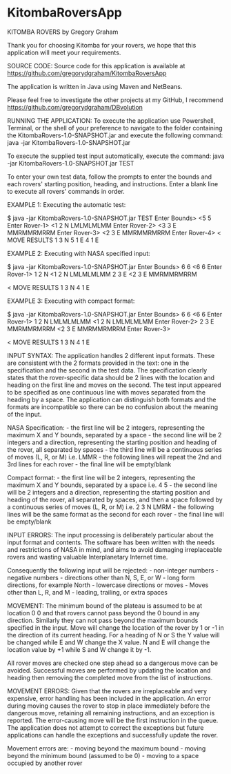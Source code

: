 # KitombaRoversApp

KITOMBA ROVERS by Gregory Graham

Thank you for choosing Kitomba for your rovers, we hope that this application
will meet your requirements.


SOURCE CODE:
Source code for this application is available at 
https://github.com/gregorydgraham/KitombaRoversApp

The application is written in Java using Maven and NetBeans.

Please feel free to investigate the other projects at my GitHub, I recommend 
https://github.com/gregorydgraham/DBvolution


RUNNING THE APPLICATION:
To execute the application use Powershell, Terminal, or the shell of your 
preference to navigate to the folder containing the 
KitombaRovers-1.0-SNAPSHOT.jar and execute the following command:
    java -jar KitombaRovers-1.0-SNAPSHOT.jar

To execute the supplied test input automatically, execute the command:
    java -jar KitombaRovers-1.0-SNAPSHOT.jar TEST

To enter your own test data, follow the prompts to enter the bounds and each 
rovers' starting position, heading, and instructions. Enter a blank line to 
execute all rovers' commands in order.


EXAMPLE 1:
Executing the automatic test:

$ java -jar KitombaRovers-1.0-SNAPSHOT.jar TEST
Enter Bounds>
<5 5
Enter Rover-1>
<1 2 N LMLMLMLMM
Enter Rover-2>
<3 3 E MMRMMRMRRM
Enter Rover-3>
<2 3 E MMRMMRMRRM
Enter Rover-4>
<
MOVE RESULTS
1 3 N
5 1 E
4 1 E


EXAMPLE 2:
Executing with NASA specified input:

$ java -jar KitombaRovers-1.0-SNAPSHOT.jar
Enter Bounds>
6 6
<6 6
Enter Rover-1>
1 2 N
<1 2 N
LMLMLMLMM
<LMLMLMLMM
Enter Rover-2>
2 3 E
<2 3 E
MMRMMRMRRM
<MMRMMRMRRM
Enter Rover-3>

<
MOVE RESULTS
1 3 N
4 1 E


EXAMPLE 3:
Executing with compact format:

$ java -jar KitombaRovers-1.0-SNAPSHOT.jar
Enter Bounds>
6 6 
<6 6
Enter Rover-1>
1 2 N LMLMLMLMM
<1 2 N LMLMLMLMM
Enter Rover-2>
2 3 E MMRMMRMRRM
<2 3 E MMRMMRMRRM
Enter Rover-3>

<
MOVE RESULTS
1 3 N
4 1 E


INPUT SYNTAX:
The application handles 2 different input formats. These are consistent with the 
2 formats provided in the text: one in the specification and the second in the 
test data. The specification clearly states that the rover-specific data should 
be 2 lines with the location and heading on the first line and moves on the 
second. The test input appeared to be specified as one continuous line with 
moves separated from the heading by a space. The application can distinguish 
both formats and the formats are incompatible so there can be no confusion about 
the meaning of the input.

NASA Specification:
    - the first line will be 2 integers, representing the maximum X and Y bounds, 
      separated by a space
    - the second line will be 2 integers and a direction, representing the starting
      position and heading of the rover, all separated by spaces
    - the third line will be a continuous series of moves (L, R, or M) i.e. 
      LMMR
    - the following lines will repeat the 2nd and 3rd lines for each rover
    - the final line will be empty/blank

Compact format:
    - the first line will be 2 integers, representing the maximum X and Y bounds, 
      separated by a space i.e. 4 5
    - the second line will be 2 integers and a direction, representing the 
      starting position and heading of the rover, all separated by spaces, and 
      then a space followed by a continuous series of moves (L, R, or M) i.e. 
      2 3 N LMRM
    - the following lines will be the same format as the second for each rover
    - the final line will be empty/blank


INPUT ERRORS: 
The input processing is deliberately particular about the input format and 
contents. The software has been written with the needs and restrictions of NASA 
in mind, and aims to avoid damaging irreplaceable rovers and wasting valuable 
Interplanetary Internet time.

Consequently the following input will be rejected:
    - non-integer numbers
    - negative numbers
    - directions other than N, S, E, or W
    - long form directions, for example North
    - lowercase directions or moves
    - Moves other than L, R, and M
    - leading, trailing, or extra spaces


MOVEMENT:
The minimum bound of the plateau is assumed to be at location 0 0 and that
rovers cannot pass beyond the 0 bound in any direction.  Similarly they can not
pass beyond the maximum bounds specified in the input. Move will change the 
location of the rover by 1 or -1 in the direction of its current heading. For a 
heading of N or S the Y value will be changed while E and W change the X value. 
N and E will change the location value by +1 while S and W change it by -1.

All rover moves are checked one step ahead so a dangerous move can be avoided.
Successful moves are performed by updating the location and heading then 
removing the completed move from the list of instructions.


MOVEMENT ERRORS:
Given that the rovers are irreplaceable and very expensive, error handling has 
been included in the application. An error during moving causes the rover to 
stop in place immediately before the dangerous move, retaining all remaining 
instructions, and an exception is reported. The error-causing move will be the 
first instruction in the queue.
The application does not attempt to correct the exceptions but future 
applications can handle the exceptions and successfully update the rover.

Movement errors are:
    - moving beyond the maximum bound
    - moving beyond the minimum bound (assumed to be 0)
    - moving to a space occupied by another rover
